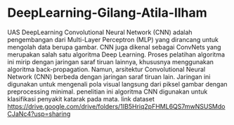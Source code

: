 # DeepLearning-Gilang-Atila-Ilham
UAS DeepLearning
Convolutional Neural Network (CNN) adalah pengembangan dari Multi-Layer Perceptron (MLP) yang dirancang untuk mengolah data berupa gambar. CNN juga dikenal sebagai ConvNets yang merupakan salah satu algoritma Deep Learning. Proses pelatihan algoritma ini mirip dengan jaringan saraf tiruan lainnya, khususnya menggunakan algoritma back-propagation. Namun, arsitektur Convolutional Neural Network (CNN) berbeda dengan jaringan saraf tiruan lain. Jaringan ini digunakan untuk mengenali pola visual langsung dari piksel gambar dengan preprocessing minimal. penelitian ini algoritma CNN digunakan untuk klasifikasi penyakit katarak pada mata.
link dataset https://drive.google.com/drive/folders/1IB5Hriq2pFHML6QS7mwNSUSMdoCJaNc4?usp=sharing 
